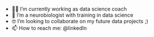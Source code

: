 - 👩‍💻 I’m currently working as data science coach
- 🧬 I’m a neurobiologist with training in data science
- 🤓 I’m looking to collaborate on my future data projects ;)
- 📫 How to reach me: @linkedIn



<!---
Komor2ebi/Komor2ebi is a ✨ special ✨ repository because its `README.md` (this file) appears on your GitHub profile.
You can click the Preview link to take a look at your changes.
--->
